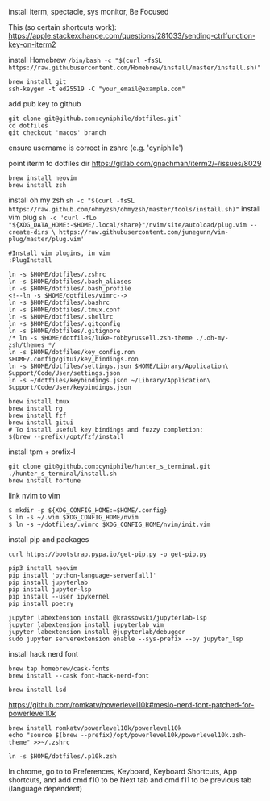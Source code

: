 install iterm, spectacle, sys monitor, Be Focused

This (so certain shortcuts work): 
https://apple.stackexchange.com/questions/281033/sending-ctrlfunction-key-on-iterm2

install Homebrew
`/bin/bash -c "$(curl -fsSL https://raw.githubusercontent.com/Homebrew/install/master/install.sh)"`

```
brew install git
ssh-keygen -t ed25519 -C "your_email@example.com"
```

add pub key to github

```
git clone git@github.com:cyniphile/dotfiles.git`
cd dotfiles
git checkout 'macos' branch
```
ensure username is correct in zshrc (e.g. 'cyniphile')

point iterm to dotfiles dir
https://gitlab.com/gnachman/iterm2/-/issues/8029

```
brew install neovim
brew install zsh
```
install oh my zsh
`sh -c "$(curl -fsSL https://raw.github.com/ohmyzsh/ohmyzsh/master/tools/install.sh)"`
install vim plug
`sh -c 'curl -fLo "${XDG_DATA_HOME:-$HOME/.local/share}"/nvim/site/autoload/plug.vim --create-dirs \
       https://raw.githubusercontent.com/junegunn/vim-plug/master/plug.vim'`
```
#Install vim plugins, in vim
:PlugInstall

ln -s $HOME/dotfiles/.zshrc
ln -s $HOME/dotfiles/.bash_aliases
ln -s $HOME/dotfiles/.bash_profile
<!--ln -s $HOME/dotfiles/vimrc-->
ln -s $HOME/dotfiles/.bashrc
ln -s $HOME/dotfiles/.tmux.conf
ln -s $HOME/dotfiles/.shellrc
ln -s $HOME/dotfiles/.gitconfig
ln -s $HOME/dotfiles/.gitignore
/* ln -s $HOME/dotfiles/luke-robbyrussell.zsh-theme ./.oh-my-zsh/themes */
ln -s $HOME/dotfiles/key_config.ron $HOME/.config/gitui/key_bindings.ron 
ln -s $HOME/dotfiles/settings.json $HOME/Library/Application\ Support/Code/User/settings.json
ln -s ~/dotfiles/keybindings.json ~/Library/Application\ Support/Code/User/keybindings.json

brew install tmux
brew install rg
brew install fzf
brew install gitui
# To install useful key bindings and fuzzy completion:
$(brew --prefix)/opt/fzf/install

```
install tpm + prefix-I

```
git clone git@github.com:cyniphile/hunter_s_terminal.git
./hunter_s_terminal/install.sh
brew install fortune
```

link nvim to vim
```
$ mkdir -p ${XDG_CONFIG_HOME:=$HOME/.config}
$ ln -s ~/.vim $XDG_CONFIG_HOME/nvim
$ ln -s ~/dotfiles/.vimrc $XDG_CONFIG_HOME/nvim/init.vim
```

install pip and packages
```
curl https://bootstrap.pypa.io/get-pip.py -o get-pip.py

pip3 install neovim
pip install 'python-language-server[all]'
pip install jupyterlab
pip install jupyter-lsp
pip install --user ipykernel
pip install poetry

jupyter labextension install @krassowski/jupyterlab-lsp   
jupyter labextension install jupyterlab_vim
jupyter labextension install @jupyterlab/debugger
sudo jupyter serverextension enable --sys-prefix --py jupyter_lsp
```

install hack nerd font

```
brew tap homebrew/cask-fonts
brew install --cask font-hack-nerd-font
```

```
brew install lsd
```

https://github.com/romkatv/powerlevel10k#meslo-nerd-font-patched-for-powerlevel10k

```
brew install romkatv/powerlevel10k/powerlevel10k
echo "source $(brew --prefix)/opt/powerlevel10k/powerlevel10k.zsh-theme" >>~/.zshrc
```

`ln -s $HOME/dotfiles/.p10k.zsh`


In chrome, go to to Preferences, Keyboard, Keyboard Shortcuts, App shortcuts,
and add cmd f10 to be Next tab and cmd f11 to be previous tab (language
dependent)
